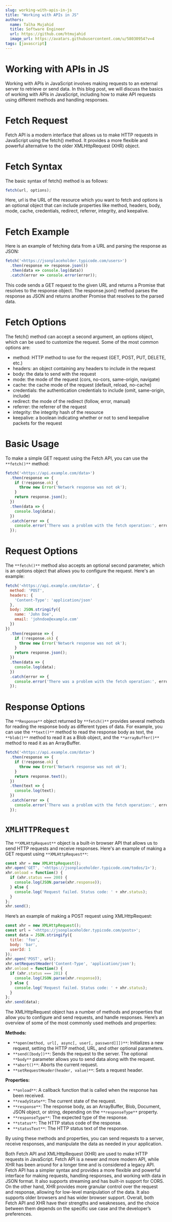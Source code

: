 ```yaml
---
slug: working-with-apis-in-js
title: "Working with APIs in JS"
authors:
  name: Talha Mujahid
  title: Software Engineer
  url: https://github.com/htmujahid
  image_url: https://avatars.githubusercontent.com/u/58030954?v=4
tags: [javascript]
---
```


Working with APIs in JS
=======================

Working with APIs in JavaScript involves making requests to an external server to retrieve or send data. In this blog post, we will discuss the basics of working with APIs in JavaScript, including how to make API requests using different methods and handling responses.
<!-- truncate -->

Fetch Request
=============

Fetch API is a modern interface that allows us to make HTTP requests in JavaScript using the fetch() method. It provides a more flexible and powerful alternative to the older XMLHttpRequest (XHR) object.

Fetch Syntax
============

The basic syntax of fetch() method is as follows:

```js
fetch(url, options);
```

Here, url is the URL of the resource which you want to fetch and options is an optional object that can include properties like method, headers, body, mode, cache, credentials, redirect, referrer, integrity, and keepalive.

Fetch Example
=============

Here is an example of fetching data from a URL and parsing the response as JSON:

```js
fetch('<https://jsonplaceholder.typicode.com/users>')  
  .then(response => response.json())  
  .then(data => console.log(data))  
  .catch(error => console.error(error));
```

This code sends a GET request to the given URL and returns a Promise that resolves to the response object. The response.json() method parses the response as JSON and returns another Promise that resolves to the parsed data.

Fetch Options
=============

The fetch() method can accept a second argument, an options object, which can be used to customize the request. Some of the most common options are:

*   method: HTTP method to use for the request (GET, POST, PUT, DELETE, etc.)
*   headers: an object containing any headers to include in the request
*   body: the data to send with the request
*   mode: the mode of the request (cors, no-cors, same-origin, navigate)
*   cache: the cache mode of the request (default, reload, no-cache)
*   credentials: the authentication credentials to include (omit, same-origin, include)
*   redirect: the mode of the redirect (follow, error, manual)
*   referrer: the referrer of the request
*   integrity: the integrity hash of the resource
*   keepalive: a boolean indicating whether or not to send keepalive packets for the request

Basic Usage
===========

To make a simple GET request using the Fetch API, you can use the `**fetch()**` method:

```js
fetch('<https://api.example.com/data>')  
  .then(response => {  
    if (!response.ok) {  
      throw new Error('Network response was not ok');  
    }  
    return response.json();  
  })  
  .then(data => {  
    console.log(data);  
  })  
  .catch(error => {  
    console.error('There was a problem with the fetch operation:', error);  
  });
```

Request Options
===============

The `**fetch()**` method also accepts an optional second parameter, which is an options object that allows you to configure the request. Here's an example:

```js
fetch('<https://api.example.com/data>', {  
  method: 'POST',  
  headers: {  
    'Content-Type': 'application/json'  
  },  
  body: JSON.stringify({  
    name: 'John Doe',  
    email: 'johndoe@example.com'  
  })  
})  
  .then(response => {  
    if (!response.ok) {  
      throw new Error('Network response was not ok');  
    }  
    return response.json();  
  })  
  .then(data => {  
    console.log(data);  
  })  
  .catch(error => {  
    console.error('There was a problem with the fetch operation:', error);  
  });
```

Response Options
================

The `**Response**` object returned by `**fetch()**` provides several methods for reading the response body as different types of data. For example, you can use the `**text()**` method to read the response body as text, the `**blob()**` method to read it as a Blob object, and the `**arrayBuffer()**` method to read it as an ArrayBuffer.

```js
fetch('<https://api.example.com/data>')  
  .then(response => {  
    if (!response.ok) {  
      throw new Error('Network response was not ok');  
    }  
    return response.text();  
  })  
  .then(text => {  
    console.log(text);  
  })  
  .catch(error => {  
    console.error('There was a problem with the fetch operation:', error);  
  });
```

`XMLHTTPRequest`
================

The `**XMLHttpRequest**` object is a built-in browser API that allows us to send HTTP requests and receive responses. Here's an example of making a GET request using `**XMLHttpRequest**`:

```js
const xhr = new XMLHttpRequest();  
xhr.open('GET', '<https://jsonplaceholder.typicode.com/todos/1>');  
xhr.onload = function() {  
  if (xhr.status === 200) {  
    console.log(JSON.parse(xhr.response));  
  } else {  
    console.log('Request failed. Status code: ' + xhr.status);  
  }  
};  
xhr.send();
```

Here’s an example of making a POST request using XMLHttpRequest:

```js
const xhr = new XMLHttpRequest();  
const url = '<https://jsonplaceholder.typicode.com/posts>';  
const data = JSON.stringify({  
  title: 'foo',  
  body: 'bar',  
  userId: 1  
});  
xhr.open('POST', url);  
xhr.setRequestHeader('Content-Type', 'application/json');  
xhr.onload = function() {  
  if (xhr.status === 201) {  
    console.log(JSON.parse(xhr.response));  
  } else {  
    console.log('Request failed. Status code: ' + xhr.status);  
  }  
};  
xhr.send(data);
```

The XMLHttpRequest object has a number of methods and properties that allow you to configure and send requests, and handle responses. Here’s an overview of some of the most commonly used methods and properties:

**Methods:**

*   `**open(method, url[, async[, user[, password]]])**`: Initializes a new request, setting the HTTP method, URL, and other optional parameters.
*   `**send([body])**`: Sends the request to the server. The optional `**body**` parameter allows you to send data along with the request.
*   `**abort()**`: Aborts the current request.
*   `**setRequestHeader(header, value)**`: Sets a request header.

**Properties:**

*   `**onload**`: A callback function that is called when the response has been received.
*   `**readyState**`: The current state of the request.
*   `**response**`: The response body, as an ArrayBuffer, Blob, Document, JSON object, or string, depending on the `**responseType**` property.
*   `**responseType**`: The expected type of the response.
*   `**status**`: The HTTP status code of the response.
*   `**statusText**`: The HTTP status text of the response.

By using these methods and properties, you can send requests to a server, receive responses, and manipulate the data as needed in your application.

Both Fetch API and XMLHttpRequest (XHR) are used to make HTTP requests in JavaScript. Fetch API is a newer and more modern API, while XHR has been around for a longer time and is considered a legacy API. Fetch API has a simpler syntax and provides a more flexible and powerful interface for making requests, handling responses, and working with data in JSON format. It also supports streaming and has built-in support for CORS. On the other hand, XHR provides more granular control over the request and response, allowing for low-level manipulation of the data. It also supports older browsers and has wider browser support. Overall, both Fetch API and XHR have their strengths and weaknesses, and the choice between them depends on the specific use case and the developer’s preferences.